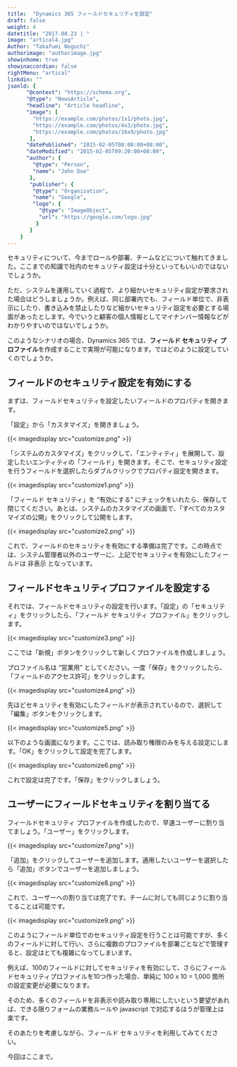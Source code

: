 ```yaml
---
title:  "Dynamics 365 フィールドセキュリティを設定"
draft: false
weight: 4
datetitle: "2017.08.23 | "
image: "artical4.jpg"
Author: "Takafumi Noguchi"
authorimage: "authorimage.jpg"
showinhome: true
showinaccordian: false
rightMenu: "artical"
linkdin: ""
jsonld: {
      "@context": "https://schema.org",
      "@type": "NewsArticle",
      "headline": "Article headline",
      "image": [
        "https://example.com/photos/1x1/photo.jpg",
        "https://example.com/photos/4x3/photo.jpg",
        "https://example.com/photos/16x9/photo.jpg"
       ],
      "datePublished": "2015-02-05T08:00:00+08:00",
      "dateModified": "2015-02-05T09:20:00+08:00",
      "author": {
        "@type": "Person",
        "name": "John Doe"
       },
       "publisher": {
        "@type": "Organization",
        "name": "Google",
        "logo": {
          "@type": "ImageObject",
          "url": "https://google.com/logo.jpg"
         }
       }
    }
---
```

<!-- Intro  -->
セキュリティについて、今までロールや部署、チームなどについて触れてきました。ここまでの知識で社内のセキュリティ設定は十分といってもいいのではないでしょうか。

 

ただ、システムを運用していく過程で、より細かいセキュリティ設定が要求された場合はどうしましょうか。例えば、同じ部署内でも、フィールド単位で、非表示にしたり、書き込みを禁止したりなど細かいセキュリティ設定を必要とする場面があったとします。今でいうと顧客の個人情報としてマイナンバー情報などがわかりやすいのではないでしょうか。

 

このようなシナリオの場合、Dynamics 365 では、**フィールド セキュリティ プロファイル**を作成することで実現が可能になります。ではどのように設定していくのでしょうか。

## フィールドのセキュリティ設定を有効にする
まずは、フィールドセキュリティを設定したいフィールドのプロパティを開きます。

「設定」から「カスタマイズ」を開きましょう。
<!-- Image= customize.png -->
{{< imagedisplay src="customize.png" >}}

「システムのカスタマイズ」をクリックして、「エンティティ」を展開して、設定したいエンティティの「フィールド」を開きます。そこで、セキュリティ設定を行うフィールドを選択したらダブルクリックでプロパティ設定を開きます。
<!-- Image= customize1.png -->
{{< imagedisplay src="customize1.png" >}}

「フィールド セキュリティ」を “有効にする” にチェックをいれたら、保存して閉じてください。あとは、システムのカスタマイズの画面で、「すべてのカスタマイズの公開」をクリックして公開をします。
<!-- Image= customize2.png -->
{{< imagedisplay src="customize2.png" >}}

これで、フィールドのセキュリティを有効にする準備は完了です。この時点では、システム管理者以外のユーザーに、上記でセキュリティを有効にしたフィールドは 非表示 となっています。


## フィールドセキュリティプロファイルを設定する
それでは、フィールドセキュリティの設定を行います。「設定」の「セキュリティ」をクリックしたら、「フィールド セキュリティ プロファイル」をクリックします。
<!-- Image= customize3.png -->
{{< imagedisplay src="customize3.png" >}}

ここでは「新規」ボタンをクリックして新しくプロファイルを作成しましょう。

プロファイル名は “営業用” としてください。一度「保存」をクリックしたら、「フィールドのアクセス許可」をクリックします。
<!-- Image= customize4.png -->
{{< imagedisplay src="customize4.png" >}}

先ほどセキュリティを有効にしたフィールドが表示されているので、選択して「編集」ボタンをクリックします。
<!-- Image= customize5.png -->
{{< imagedisplay src="customize5.png" >}}

以下のような画面になります。ここでは、読み取り権限のみを与える設定にします。「OK」をクリックして設定を完了します。

<!-- Image= customize6.png -->
{{< imagedisplay src="customize6.png" >}}

これで設定は完了です。「保存」をクリックしましょう。

## ユーザーにフィールドセキュリティを割り当てる
フィールドセキュリティ プロファイルを作成したので、早速ユーザーに割り当てましょう。「ユーザー」をクリックします。
<!-- Image= customize7.png -->
{{< imagedisplay src="customize7.png" >}}

「追加」をクリックしてユーザーを追加します。適用したいユーザーを選択したら「追加」ボタンでユーザーを追加しましょう。
<!-- Image= customize8.png -->
{{< imagedisplay src="customize8.png" >}}

これで、ユーザーへの割り当ては完了です。チームに対しても同じように割り当てることは可能です。
<!-- Image= customize9.png -->
{{< imagedisplay src="customize9.png" >}}


このようにフィールド単位でのセキュリティ設定を行うことは可能ですが、多くのフィールドに対して行い、さらに複数のプロファイルを部署ごとなどで管理すると、設定はとても複雑になってしまいます。

例えば、100のフィールドに対してセキュリティを有効にして、さらにフィールドセキュリティプロファイルを10つ作った場合、単純に 100 x 10 = 1,000 箇所の設定変更が必要になります。

そのため、多くのフィールドを非表示や読み取り専用にしたいという要望があれば、できる限りフォームの業務ルールや javascript で対応するほうが管理上は楽です。

そのあたりを考慮しながら、フィールド セキュリティを利用してみてください。

 
今回はここまで。    
&nbsp;